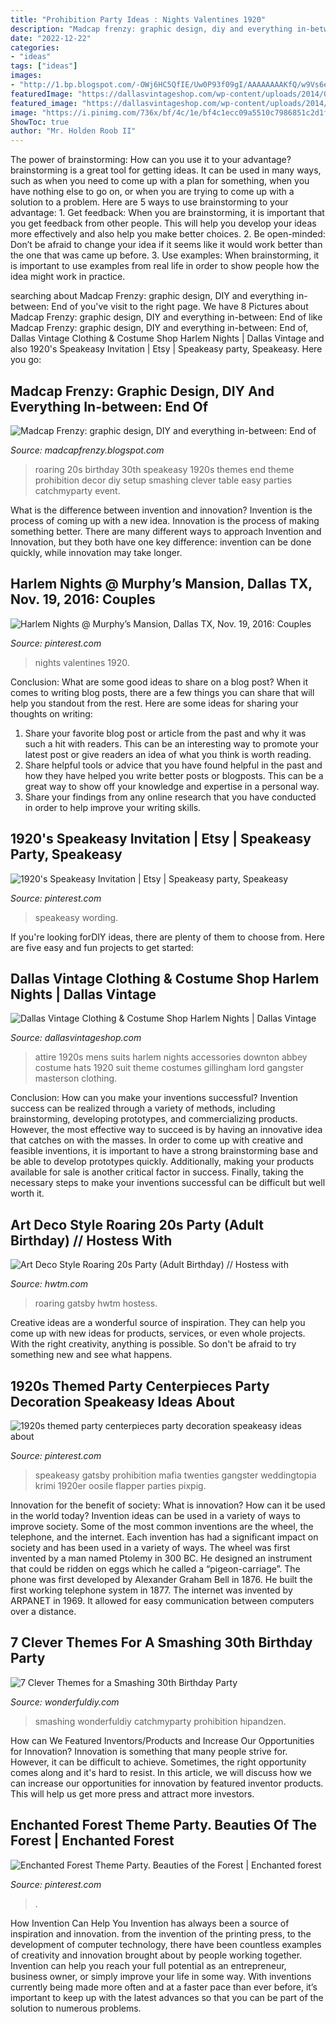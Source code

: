 ```yaml
---
title: "Prohibition Party Ideas : Nights Valentines 1920"
description: "Madcap frenzy: graphic design, diy and everything in-between: end of"
date: "2022-12-22"
categories:
- "ideas"
tags: ["ideas"]
images:
- "http://1.bp.blogspot.com/-OWj6HC5QfIE/Uw0P93f09gI/AAAAAAAAKfQ/w9Vs6ev5w94/s1600/IMG_2250.JPG"
featuredImage: "https://dallasvintageshop.com/wp-content/uploads/2014/07/Photo-Jul-26-4-15-03-PM-1.jpg"
featured_image: "https://dallasvintageshop.com/wp-content/uploads/2014/07/Photo-Jul-26-4-15-03-PM-1.jpg"
image: "https://i.pinimg.com/736x/bf/4c/1e/bf4c1ecc09a5510c7986851c2d1f63f0.jpg"
ShowToc: true
author: "Mr. Holden Roob II"
---
```



The power of brainstorming: How can you use it to your advantage?
brainstorming is a great tool for getting ideas. It can be used in many ways, such as when you need to come up with a plan for something, when you have nothing else to go on, or when you are trying to come up with a solution to a problem. Here are 5 ways to use brainstorming to your advantage: 1. Get feedback: When you are brainstorming, it is important that you get feedback from other people. This will help you develop your ideas more effectively and also help you make better choices. 2. Be open-minded: Don’t be afraid to change your idea if it seems like it would work better than the one that was came up before. 3. Use examples: When brainstorming, it is important to use examples from real life in order to show people how the idea might work in practice. 
	

		
searching about Madcap Frenzy: graphic design, DIY and everything in-between: End of you've visit to the right page. We have 8 Pictures about Madcap Frenzy: graphic design, DIY and everything in-between: End of like Madcap Frenzy: graphic design, DIY and everything in-between: End of, Dallas Vintage Clothing &amp; Costume Shop Harlem Nights | Dallas Vintage and also 1920&#039;s Speakeasy Invitation | Etsy | Speakeasy party, Speakeasy. Here you go:
		
    
## Madcap Frenzy: Graphic Design, DIY And Everything In-between: End Of

<img loading=lazy src="http://1.bp.blogspot.com/-OWj6HC5QfIE/Uw0P93f09gI/AAAAAAAAKfQ/w9Vs6ev5w94/s1600/IMG_2250.JPG" onerror="this.onerror=null;this.src='https://tse2.mm.bing.net/th?id=OIP.nuOIgdTOvwulV9H4wCzlfwHaHa&amp;pid=15.1';" alt="Madcap Frenzy: graphic design, DIY and everything in-between: End of">

_Source: madcapfrenzy.blogspot.com_

>roaring 20s birthday 30th speakeasy 1920s themes end theme prohibition decor diy setup smashing clever table easy parties catchmyparty event. 

	

What is the difference between invention and innovation?
Invention is the process of coming up with a new idea. Innovation is the process of making something better. There are many different ways to approach Invention and Innovation, but they both have one key difference: invention can be done quickly, while innovation may take longer.

    
## Harlem Nights @ Murphy’s Mansion, Dallas TX, Nov. 19, 2016: Couples

<img loading=lazy src="https://i.pinimg.com/736x/da/af/3c/daaf3c21966910f22d3c8de9073c106d---costumes-harlem-nights.jpg" onerror="this.onerror=null;this.src='https://tse4.mm.bing.net/th?id=OIP.U9A5ar9mcj5X3J15xCwPMAHaJ8&amp;pid=15.1';" alt="Harlem Nights @ Murphy’s Mansion, Dallas TX, Nov. 19, 2016: Couples">

_Source: pinterest.com_

>nights valentines 1920. 

	

Conclusion: What are some good ideas to share on a blog post?
When it comes to writing blog posts, there are a few things you can share that will help you standout from the rest. Here are some ideas for sharing your thoughts on writing:
1. Share your favorite blog post or article from the past and why it was such a hit with readers. This can be an interesting way to promote your latest post or give readers an idea of what you think is worth reading. 
2. Share helpful tools or advice that you have found helpful in the past and how they have helped you write better posts or blogposts. This can be a great way to show off your knowledge and expertise in a personal way. 
3. Share your findings from any online research that you have conducted in order to help improve your writing skills.

    
## 1920&#039;s Speakeasy Invitation | Etsy | Speakeasy Party, Speakeasy

<img loading=lazy src="https://i.pinimg.com/736x/bf/4c/1e/bf4c1ecc09a5510c7986851c2d1f63f0.jpg" onerror="this.onerror=null;this.src='https://tse1.mm.bing.net/th?id=OIP.HMyJmJVnA8GkW8QDtXrWQAHaKI&amp;pid=15.1';" alt="1920&#039;s Speakeasy Invitation | Etsy | Speakeasy party, Speakeasy">

_Source: pinterest.com_

>speakeasy wording. 

	

If you're looking forDIY ideas, there are plenty of them to choose from. Here are five easy and fun projects to get started: 

    
## Dallas Vintage Clothing &amp; Costume Shop Harlem Nights | Dallas Vintage

<img loading=lazy src="https://dallasvintageshop.com/wp-content/uploads/2014/07/Photo-Jul-26-4-15-03-PM-1.jpg" onerror="this.onerror=null;this.src='https://tse2.mm.bing.net/th?id=OIP.H4izOuoTff-C7CcXY0wCJwAAAA&amp;pid=15.1';" alt="Dallas Vintage Clothing &amp; Costume Shop Harlem Nights | Dallas Vintage">

_Source: dallasvintageshop.com_

>attire 1920s mens suits harlem nights accessories downton abbey costume hats 1920 suit theme costumes gillingham lord gangster masterson clothing. 

	

Conclusion: How can you make your inventions successful?
Invention success can be realized through a variety of methods, including brainstorming, developing prototypes, and commercializing products. However, the most effective way to succeed is by having an innovative idea that catches on with the masses. In order to come up with creative and feasible inventions, it is important to have a strong brainstorming base and be able to develop prototypes quickly. Additionally, making your products available for sale is another critical factor in success. Finally, taking the necessary steps to make your inventions successful can be difficult but well worth it.

    
## Art Deco Style Roaring 20s Party (Adult Birthday) // Hostess With

<img loading=lazy src="https://www.hwtm.com/wp-content/uploads/2012/08/roaring-20s-party.jpg?is-pending-load=1" onerror="this.onerror=null;this.src='https://tse2.mm.bing.net/th?id=OIP.yGdnZOH4NGX2Ne8D6lzvKAHaKW&amp;pid=15.1';" alt="Art Deco Style Roaring 20s Party (Adult Birthday) // Hostess with">

_Source: hwtm.com_

>roaring gatsby hwtm hostess. 

	

Creative ideas are a wonderful source of inspiration. They can help you come up with new ideas for products, services, or even whole projects. With the right creativity, anything is possible. So don't be afraid to try something new and see what happens.

    
## 1920s Themed Party Centerpieces Party Decoration Speakeasy Ideas About

<img loading=lazy src="https://i.pinimg.com/originals/9d/70/2d/9d702da05af58429395656c287a41c17.jpg" onerror="this.onerror=null;this.src='https://tse3.mm.bing.net/th?id=OIP.fDwB2giTRimS3Bcl_O4bdgHaJ3&amp;pid=15.1';" alt="1920s themed party centerpieces party decoration speakeasy ideas about">

_Source: pinterest.com_

>speakeasy gatsby prohibition mafia twenties gangster weddingtopia krimi 1920er oosile flapper parties pixpig. 

	

Innovation for the benefit of society: What is innovation? How can it be used in the world today?
Invention ideas can be used in a variety of ways to improve society. Some of the most common inventions are the wheel, the telephone, and the internet. Each invention has had a significant impact on society and has been used in a variety of ways. The wheel was first invented by a man named Ptolemy in 300 BC. He designed an instrument that could be ridden on eggs which he called a “pigeon-carriage”. The phone was first developed by Alexander Graham Bell in 1876. He built the first working telephone system in 1877. The internet was invented by ARPANET in 1969. It allowed for easy communication between computers over a distance.

    
## 7 Clever Themes For A Smashing 30th Birthday Party

<img loading=lazy src="https://cdn.wonderfuldiy.com/wp-content/uploads/2015/12/Roaring-20s.jpg" onerror="this.onerror=null;this.src='https://tse2.mm.bing.net/th?id=OIP.Ie3sT3cM1RyBp7KLof4qDAHaHa&amp;pid=15.1';" alt="7 Clever Themes for a Smashing 30th Birthday Party">

_Source: wonderfuldiy.com_

>smashing wonderfuldiy catchmyparty prohibition hipandzen. 

	

How can We Featured Inventors/Products and Increase Our Opportunities for Innovation?
Innovation is something that many people strive for. However, it can be difficult to achieve. Sometimes, the right opportunity comes along and it's hard to resist. In this article, we will discuss how we can increase our opportunities for innovation by featured inventor products. This will help us get more press and attract more investors.

    
## Enchanted Forest Theme Party. Beauties Of The Forest | Enchanted Forest

<img loading=lazy src="https://i.pinimg.com/originals/f8/78/ea/f878eaec88e53735e5efe69b71c724e5.jpg" onerror="this.onerror=null;this.src='https://tse4.mm.bing.net/th?id=OIP.hqDWLqmE1dwzykr_1TXK9QHaJ4&amp;pid=15.1';" alt="Enchanted Forest Theme Party. Beauties of the Forest | Enchanted forest">

_Source: pinterest.com_

>. 

	

How Invention Can Help You
Invention has always been a source of inspiration and innovation. from the invention of the printing press, to the development of computer technology, there have been countless examples of creativity and innovation brought about by people working together. Invention can help you reach your full potential as an entrepreneur, business owner, or simply improve your life in some way. With inventions currently being made more often and at a faster pace than ever before, it’s important to keep up with the latest advances so that you can be part of the solution to numerous problems.

